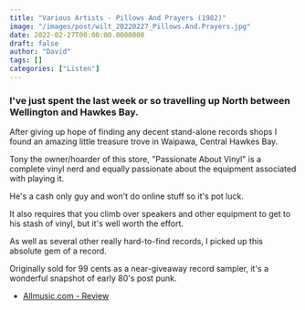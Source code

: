 ```yaml
---
title: "Various Artists - Pillows And Prayers (1982)"
image: "/images/post/wilt_20220227_Pillows.And.Prayers.jpg"
date: 2022-02-27T00:00:00.0000000
draft: false
author: "David"
tags: []
categories: ["Listen"]
---
```

### I've just spent the last week or so travelling up North between Wellington and Hawkes Bay. 

 After giving up hope of finding any decent stand-alone records shops I found an amazing little treasure trove in Waipawa, Central Hawkes Bay.

 Tony the owner/hoarder of this store, "Passionate About Vinyl" is a complete vinyl nerd and equally passionate about the equipment associated with playing it. 

 He's a cash only guy and won't do online stuff so it's pot luck. 

 It also requires that you climb over speakers and other equipment to get to his stash of vinyl, but it's well worth the effort.

 As well as several other really hard-to-find records, I picked up this absolute gem of a record. 

 Originally sold for 99 cents as a near-giveaway record sampler, it's a wonderful snapshot of early 80's post punk.

-  [Allmusic.com - Review](https://www.allmusic.com/album/pillows-prayers-vols-1-2-cherry-red-1982-1984-mw0000082688)